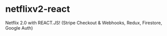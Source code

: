 # netflixv2-react
Netflix 2.0 with REACT.JS! (Stripe Checkout &amp; Webhooks, Redux, Firestore, Google Auth)
